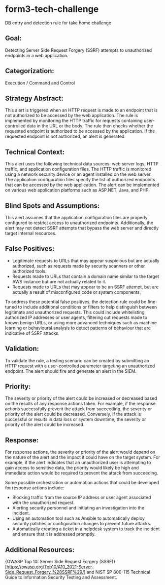 # form3-tech-challenge
DB entry and detection rule for take home challenge

## Goal: 
Detecting Server Side Request Forgery (SSRF) attempts to unauthorized endpoints in a web application.

## Categorization: 
Execution / Command and Control

## Strategy Abstract: 
This alert is triggered when an HTTP request is made to an endpoint that is not authorized to be accessed by the web application. The rule is implemented by monitoring the HTTP traffic for requests containing user-controlled data in the URL or the body. The rule then checks whether the requested endpoint is authorized to be accessed by the application. If the requested endpoint is not authorized, an alert is generated.

## Technical Context: 
This alert uses the following technical data sources: web server logs, HTTP traffic, and application configuration files. The HTTP traffic is monitored using a network security device or an agent installed on the web server. The application configuration files specify the list of authorized endpoints that can be accessed by the web application. The alert can be implemented on various web application platforms such as ASP.NET, Java, and PHP.

## Blind Spots and Assumptions: 
This alert assumes that the application configuration files are properly configured to restrict access to unauthorized endpoints. Additionally, the alert may not detect SSRF attempts that bypass the web server and directly target internal resources.

## False Positives: 
- Legitimate requests to URLs that may appear suspicious but are actually authorized, such as requests made by security scanners or other authorized tools.
- Requests made to URLs that contain a domain name similar to the target AWS instance but are not actually related to it.
- Requests made to URLs that may appear to be an SSRF attempt, but are actually a result of misconfigured code or system components.

To address these potential false positives, the detection rule could be fine-tuned to include additional conditions or filters to help distinguish between legitimate and unauthorized requests. This could include whitelisting authorized IP addresses or user agents, filtering out requests made to known benign URLs, or using more advanced techniques such as machine learning or behavioural analysis to detect patterns of behaviour that are indicative of SSRF attacks.

## Validation:
To validate the rule, a testing scenario can be created by submitting an HTTP request with a user-controlled parameter targeting an unauthorized endpoint. The alert should fire and generate an alert in the SIEM.

## Priority: 
The severity or priority of the alert could be increased or decreased based on the results of any response actions taken. For example, if the response actions successfully prevent the attack from succeeding, the severity or priority of the alert could be decreased. Conversely, if the attack is successful or results in data loss or system downtime, the severity or priority of the alert could be increased.

## Response: 
For response actions, the severity or priority of the alert would depend on the nature of the alert and the impact it could have on the target system. For example, if the alert indicates that an unauthorized user is attempting to gain access to sensitive data, the priority would likely be high and immediate action would be required to prevent the attack from succeeding.

Some possible orchestration or automation actions that could be developed for response actions include:

- Blocking traffic from the source IP address or user agent associated with the unauthorized request.
- Alerting security personnel and initiating an investigation into the incident.
- Using an automation tool such as Ansible to automatically deploy security patches or configuration changes to prevent future attacks.
- Automatically creating a ticket in a helpdesk system to track the incident and ensure that it is addressed promptly.

## Additional Resources: 
{OWASP Top 10: Server Side Request Forgery (SSRF)}[https://owasp.org/Top10/A10_2021-Server-Side_Request_Forgery_%28SSRF%29/] and NIST SP 800-115 Technical Guide to Information Security Testing and Assessment.
